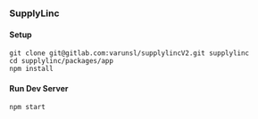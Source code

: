 ### SupplyLinc

#### Setup
```
git clone git@gitlab.com:varunsl/supplylincV2.git supplylinc
cd supplylinc/packages/app
npm install
```
#### Run Dev Server
```
npm start
```
